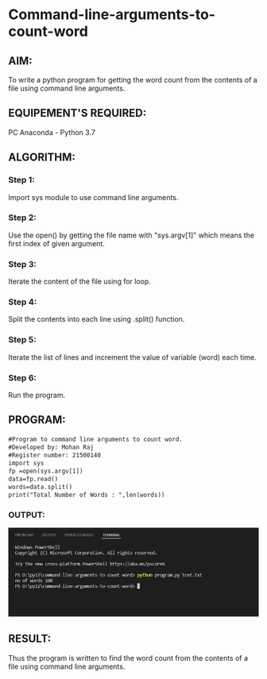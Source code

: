 # Command-line-arguments-to-count-word
## AIM:
To write a python program for getting the word count from the contents of a file using command line arguments.
## EQUIPEMENT'S REQUIRED: 
PC
Anaconda - Python 3.7
## ALGORITHM: 
### Step 1:
Import sys module to use command line arguments.
### Step 2: 
Use the open() by getting the file name with "sys.argv[1]" which means the first index of given argument.
### Step 3: 
Iterate the content of the file using for loop.
### Step 4:  
Split the contents into each line using .split() function.
### Step 5: 
Iterate the list of lines and increment the value of variable (word) each time.
### Step 6: 
Run the program.
## PROGRAM:
~~~
#Program to command line arguments to count word.
#Developed by: Mohan Raj
#Register number: 21500140
import sys
fp =open(sys.argv[1])
data=fp.read()
words=data.split()
print("Total Number of Words : ",len(words))
~~~
### OUTPUT:

![output](1.jpeg)


## RESULT:
Thus the program is written to find the word count from the contents of a file using command line arguments.
